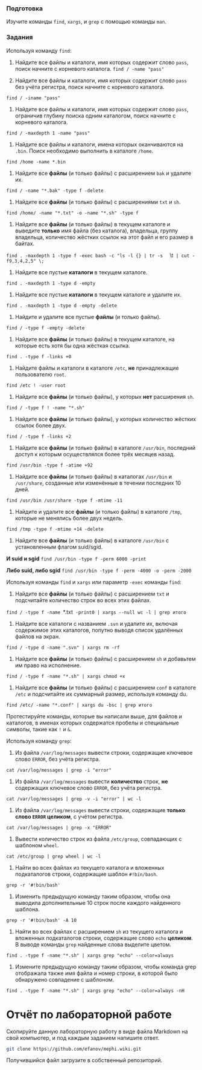### Подготовка

Изучите команды `find`, `xargs`, и `grep` с помощью команды `man`.

### Задания

Используя команду `find`:

1. Найдите все файлы и каталоги, имя которых содержит слово `pass`, поиск начните с корневого каталога.
`find / -name "pass" `

1. Найдите все файлы и каталоги, имя которых содержит слово `pass` без учёта регистра, поиск начните с корневого каталога.

`find / -iname "pass" `

1. Найдите все файлы и каталоги, имя которых содержит слово `pass`, ограничив глубину поиска одним каталогом, поиск начните с корневого каталога.

`find / -maxdepth 1 -name "pass" `

1. Найдите все файлы и каталоги, имена которых оканчиваются на `.bin`. Поиск необходимо выполнить в каталоге `/home`.

`find /home -name *.bin`

1. Найдите все **файлы** (и только файлы) с расширением `bak` и удалите их.

`find / -name "*.bak" -type f -delete`

1. Найдите все **файлы** (и только файлы) с расширениями `txt` и `sh`.

`find /home/ -name "*.txt" -o -name "*.sh" -type f`

1. Найдите все **файлы** (и только файлы) в текущем каталоге и выведите **только** имя файла (без каталога), владельца, группу владельца, количество жёстких ссылок на этот файл и его размер в байтах.

`find . -maxdepth 1 -type f -exec bash -c "ls -l {} | tr -s ` ` `\t` | cut -f9,3,4,2,5" \;`

1. Найдите все пустые **каталоги** в текущем каталоге.

`find . -maxdepth 1 -type d -empty`

1. Найдите все пустые **каталоги** в текущем каталоге и удалите их.

`find . -maxdepth 1 -type d -empty -delete`

1. Найдите и удалите все пустые **файлы** (и только файлы).

`find / -type f -empty -delete`

1. Найдите все **файлы** (и только файлы) в текущем каталоге, на которые есть хотя бы одна жёсткая ссылка.

`find . -type f -links +0`

1. Найдите файлы и каталоги в каталоге `/etc`, **не** принадлежащие пользователю `root`.

`find /etc ! -user root`

1. Найдите все **файлы** (и только файлы), у которых **нет** расширения `sh`.

`find / -type f ! -name "*.sh"`

1. Найдите все **файлы** (и только файлы), у которых количество жёстких ссылок более двух.

`find / -type f -links +2`

1. Найдите все **файлы** (и только файлы) в каталоге `/usr/bin`, последний доступ к которым осуществлялся более трёх месяцев назад.

`find /usr/bin -type f -atime +92`

1. Найдите все **файлы** (и только файлы) в каталогах `/usr/bin` и `/usr/share`, созданные или изменённые в течении последних 10 дней.

`find /usr/bin /usr/share -type f -mtime -11`

1. Найдите и удалите все **файлы** (и только файлы) в каталоге `/tmp`, которые не менялись более двух недель.

`find /tmp -type f -mtime +14 -delete`
1. Найдите все **файлы** (и только файлы) в каталоге `/usr/bin` с 
установленным флагом suid/sgid.

**И suid и sgid**
`find /usr/bin -type f -perm 6000 -print`

**Либо suid, либо sgid**
`find /usr/bin -type f -perm -4000 -o -perm -2000`

Используя команды `find` и `xargs` или параметр `-exec` команды `find`:

1. Найдите все **файлы** (и только файлы) с расширением `txt` и подсчитайте количество строк во всех этих файлах.

`find / -type f -name `*.txt` -print0 | xargs --null wc -l | grep итого`

1. Найдите все каталоги с названием `.svn` и удалите их, включая содержимое этих каталогов, попутно выводя список удалённых файлов на экран.

`find / -type d -name ".svn" | xargs rm -rf`

1. Найдите все **файлы** (и только файлы) с расширением `sh` и добавьтем им право на исполнение.

`find / -type f -name "*.sh" | xargs chmod +x`

1. Найдите все **файлы** (и только файлы) с расширением `conf` в каталоге `/etc` и подсчитайте их суммарный размер, используя команду du.

`find /etc/ -name "*.conf" | xargs du -bsc | grep итого`

Протестируйте команды, которые вы написали выше, для файлов и каталогов, в именах которых содержатся пробелы и специальные символы, такие как `!` и `&`.

Используя команду `grep`:

1. Из файла `/var/log/messages` вывести строки, содержащие ключевое слово `ERROR`, без учёта регистра.

`cat /var/log/messages | grep -i "error"`

1. Из файла `/var/log/messages` вывести **количество** строк, **не** содержащих ключевое слово `ERROR`, без учёта регистра.

`cat /var/log/messages | grep -v -i "error" | wc -l`

1. Из файла `/var/log/messages` вывести строки, содержащие **только слово `ERROR` целиком**, с учётом регистра.

`cat /var/log/messages | grep -x "ERROR"`

1. Вывести количество строк из файла `/etc/group`, совпадающих с шаблоном `wheel`.

`cat /etc/group | grep wheel | wc -l`

1. Найти во всех файлах из текущего каталога и вложенных подкаталогов строки, содержащие шаблон `#!bin/bash`.

`grep -r '#!bin/bash'`
1. Изменить предыдущую команду таким образом, чтобы она выводила 
дополнительные 10 строк после каждого найденного шаблона.

`grep -r '#!bin/bash' -A 10`

1. Найти во всех файлах с расширением `sh` из текущего каталога и вложенных подкаталогов строки, содержащие слово `echo` **целиком**. В выводе команды `grep` найденные слова выделите цветом.

`find . -type f -name "*.sh" | xargs grep "echo" --color=always`

1. Измените предыдущую команду таким образом, чтобы команда grep отображала также имя файла и номер строки, в которой было обнаружено совпадение с шаблоном.

`find . -type f -name "*.sh" | xargs grep "echo" --color=always -nH`

# Отчёт по лабораторной работе

Скопируйте данную лабораторную работу в виде файла Markdown на свой компьютер, и под каждым заданием напишите ответ.

```sh
git clone https://github.com/efanov/mephi.wiki.git
```

Получившийся файл загрузите в собственный репозиторий.
